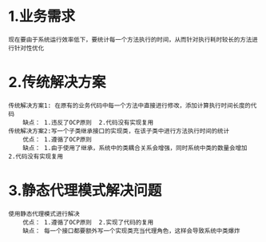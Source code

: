 # 1.业务需求
    现在要由于系统运行效率低下，要统计每一个方法执行的时间，从而针对执行耗时较长的方法进行针对性优化
# 2.传统解决方案
    传统解决方案1: 在原有的业务代码中每一个方法中直接进行修改，添加计算执行时间长度的代码
        缺点： 1.违反了OCP原则  2.代码没有实现复用
    传统解决方案2:写一个子类继承接口的实现类，在该子类中进行方法执行时间的统计
        优点： 1.遵循了OCP原则
        缺点： 1.由于使用了继承，系统中的类耦合关系会增强，同时系统中类的数量会增加  2.代码没有实现复用
# 3.静态代理模式解决问题
    使用静态代理模式进行解决
        优点： 1.遵循了OCP原则  2.实现了代码的复用
        缺点： 每一个接口都要额外写一个实现类充当代理角色，这样会导致系统中类爆炸